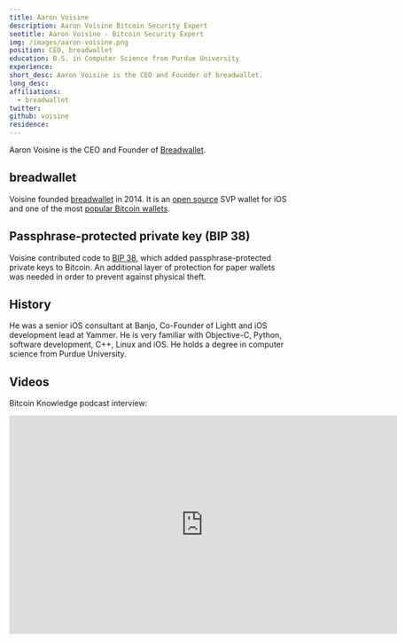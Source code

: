 ```yaml
---
title: Aaron Voisine
description: Aaron Voisine Bitcoin Security Expert
seotitle: Aaron Voisine - Bitcoin Security Expert
img: /images/aaron-voisine.png
position: CEO, breadwallet
education: B.S. in Computer Science from Purdue University
experience:
short_desc: Aaron Voisine is the CEO and Founder of breadwallet.
long_desc:
affiliations:
  - breadwallet
twitter:
github: voisine
residence:
---
```

Aaron Voisine is the CEO and Founder of <a href="/breadwallet/">Breadwallet</a>.

## breadwallet

Voisine founded [breadwallet](http://breadwallet.com/) in 2014. It is an [open source](https://github.com/voisine/breadwallet) SVP wallet for iOS and one of the most [popular Bitcoin wallets](/en/find-the-best-bitcoin-wallet/).

## Passphrase-protected private key (BIP 38)

Voisine contributed code to [BIP 38](https://github.com/bitcoin/bips/blob/master/bip-0038.mediawiki), which added passphrase-protected private keys to Bitcoin. An additional layer of protection for paper wallets was needed in order to prevent against physical theft.

## History

He was a senior iOS consultant at Banjo, Co-Founder of Lightt and iOS development lead at Yammer. He is very familiar with Objective-C, Python, software development, C++, Linux and iOS. He holds a degree in computer science from Purdue University.

## Videos

Bitcoin Knowledge podcast interview:

<iframe width="700" height="394" src="https://www.youtube.com/embed/B0GLZOM6V4c" frameborder="0" allowfullscreen></iframe>
